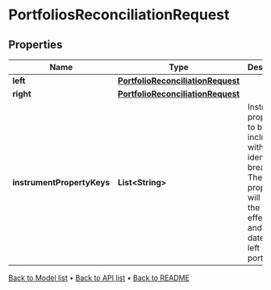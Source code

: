 

# PortfoliosReconciliationRequest


## Properties

| Name | Type | Description | Notes |
|------------ | ------------- | ------------- | -------------|
|**left** | [**PortfolioReconciliationRequest**](PortfolioReconciliationRequest.md) |  |  |
|**right** | [**PortfolioReconciliationRequest**](PortfolioReconciliationRequest.md) |  |  |
|**instrumentPropertyKeys** | **List&lt;String&gt;** | Instrument properties to be included with any identified breaks. These properties will be in the effective and AsAt dates of the left portfolio |  |



[Back to Model list](../README.md#documentation-for-models) &#8226; [Back to API list](../README.md#documentation-for-api-endpoints) &#8226; [Back to README](../README.md)


